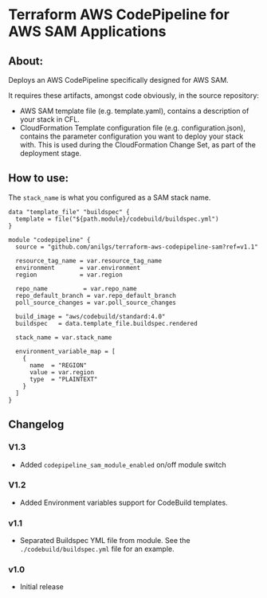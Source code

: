 # Terraform AWS CodePipeline for AWS SAM Applications

## About:

Deploys an AWS CodePipeline specifically designed for AWS SAM.

It requires these artifacts, amongst code obviously, in the source repository:
- AWS SAM template file (e.g. template.yaml), contains a description of your stack in CFL.
- CloudFormation Template configuration file (e.g. configuration.json), contains the parameter configuration you want to deploy your stack with. This is used during the CloudFormation Change Set, as part of the deployment stage.

## How to use:


The ``stack_name`` is what you configured as a SAM stack name.

```hcl
data "template_file" "buildspec" {
  template = file("${path.module}/codebuild/buildspec.yml")
}

module "codepipeline" {
  source = "github.com/anilgs/terraform-aws-codepipeline-sam?ref=v1.1"

  resource_tag_name = var.resource_tag_name
  environment       = var.environment
  region            = var.region

  repo_name          = var.repo_name
  repo_default_branch = var.repo_default_branch
  poll_source_changes = var.poll_source_changes

  build_image = "aws/codebuild/standard:4.0"
  buildspec   = data.template_file.buildspec.rendered

  stack_name = var.stack_name

  environment_variable_map = [
    {
      name  = "REGION"
      value = var.region
      type  = "PLAINTEXT"
    }
  ]
}
```

## Changelog

### V1.3
- Added ``codepipeline_sam_module_enabled`` on/off module switch

### V1.2
 - Added Environment variables support for CodeBuild templates.

### v1.1
 - Separated Buildspec YML file from module. See the ``./codebuild/buildspec.yml`` file for an example.

### v1.0
 - Initial release